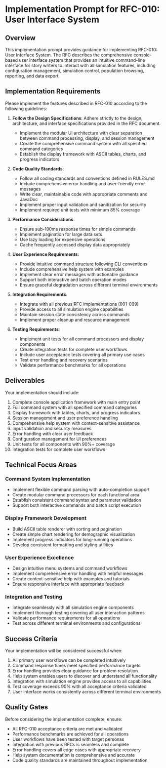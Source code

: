 # Implementation Prompt for RFC-010: User Interface System

## Overview

This implementation prompt provides guidance for implementing RFC-010: User Interface System. The RFC describes the comprehensive console-based user interface system that provides an intuitive command-line interface for story writers to interact with all simulation features, including configuration management, simulation control, population browsing, reporting, and data export.

## Implementation Requirements

Please implement the features described in RFC-010 according to the following guidelines:

1. **Follow the Design Specifications**: Adhere strictly to the design, architecture, and interface specifications provided in the RFC document.
   - Implement the modular UI architecture with clear separation between command processing, display, and session management
   - Create the comprehensive command system with all specified command categories
   - Establish the display framework with ASCII tables, charts, and progress indicators

2. **Code Quality Standards**:
   - Follow all coding standards and conventions defined in RULES.md
   - Include comprehensive error handling and user-friendly error messages
   - Write clear, maintainable code with appropriate comments and JavaDoc
   - Implement proper input validation and sanitization for security
   - Implement required unit tests with minimum 85% coverage

3. **Performance Considerations**:
   - Ensure sub-100ms response times for simple commands
   - Implement pagination for large data sets
   - Use lazy loading for expensive operations
   - Cache frequently accessed display data appropriately

4. **User Experience Requirements**:
   - Provide intuitive command structure following CLI conventions
   - Include comprehensive help system with examples
   - Implement clear error messages with actionable guidance
   - Support both interactive and batch operation modes
   - Ensure graceful degradation across different terminal environments

5. **Integration Requirements**:
   - Integrate with all previous RFC implementations (001-009)
   - Provide access to all simulation engine capabilities
   - Maintain session state consistency across commands
   - Implement proper cleanup and resource management

6. **Testing Requirements**:
   - Implement unit tests for all command processors and display components
   - Create integration tests for complete user workflows
   - Include user acceptance tests covering all primary use cases
   - Test error handling and recovery scenarios
   - Validate performance benchmarks for all operations

## Deliverables

Your implementation should include:

1. Complete console application framework with main entry point
2. Full command system with all specified command categories
3. Display framework with tables, charts, and progress indicators
4. Session management and user preference handling
5. Comprehensive help system with context-sensitive assistance
6. Input validation and security measures
7. Error handling with clear user feedback
8. Configuration management for UI preferences
9. Unit tests for all components with 90%+ coverage
10. Integration tests for complete user workflows

## Technical Focus Areas

### Command System Implementation
- Implement flexible command parsing with auto-completion support
- Create modular command processors for each functional area
- Establish consistent command syntax and parameter validation
- Support both interactive commands and batch script execution

### Display Framework Development
- Build ASCII table renderer with sorting and pagination
- Create simple chart rendering for demographic visualization
- Implement progress indicators for long-running operations
- Develop consistent formatting and styling utilities

### User Experience Excellence
- Design intuitive menu systems and command workflows
- Implement comprehensive error handling with helpful messages
- Create context-sensitive help with examples and tutorials
- Ensure responsive interface with appropriate feedback

### Integration and Testing
- Integrate seamlessly with all simulation engine components
- Implement thorough testing covering all user interaction patterns
- Validate performance requirements for all operations
- Test across different terminal environments and configurations

## Success Criteria

Your implementation will be considered successful when:

1. All primary user workflows can be completed intuitively
2. Command response times meet specified performance targets
3. Error handling provides clear guidance for problem resolution
4. Help system enables users to discover and understand all functionality
5. Integration with simulation engine provides access to all capabilities
6. Test coverage exceeds 90% with all acceptance criteria validated
7. User interface works consistently across different terminal environments

## Quality Gates

Before considering the implementation complete, ensure:

- All RFC-010 acceptance criteria are met and validated
- Performance benchmarks are achieved for all operations
- User workflows have been tested with target personas
- Integration with previous RFCs is seamless and complete
- Error handling covers all edge cases with appropriate recovery
- Help system documentation is comprehensive and accurate
- Code quality standards are maintained throughout implementation
